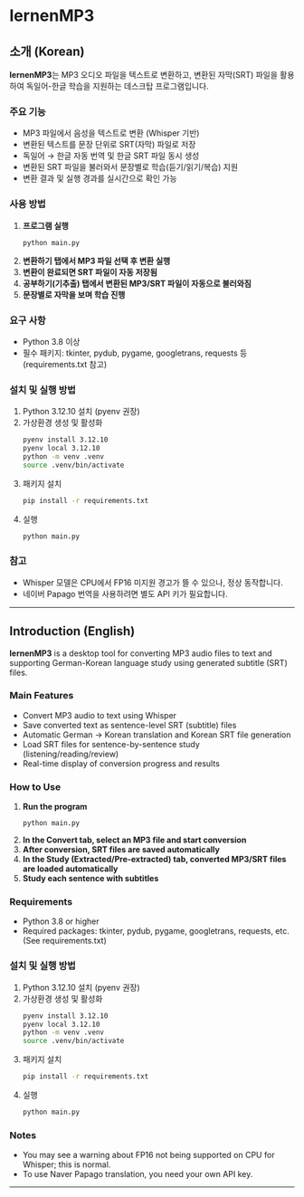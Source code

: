 # lernenMP3

## 소개 (Korean)

**lernenMP3**는 MP3 오디오 파일을 텍스트로 변환하고, 변환된 자막(SRT) 파일을 활용하여 독일어-한글 학습을 지원하는 데스크탑 프로그램입니다.

### 주요 기능
- MP3 파일에서 음성을 텍스트로 변환 (Whisper 기반)
- 변환된 텍스트를 문장 단위로 SRT(자막) 파일로 저장
- 독일어 → 한글 자동 번역 및 한글 SRT 파일 동시 생성
- 변환된 SRT 파일을 불러와서 문장별로 학습(듣기/읽기/복습) 지원
- 변환 결과 및 실행 경과를 실시간으로 확인 가능

### 사용 방법
1. **프로그램 실행**  
   ```
   python main.py
   ```
2. **변환하기 탭에서 MP3 파일 선택 후 변환 실행**
3. **변환이 완료되면 SRT 파일이 자동 저장됨**
4. **공부하기(기추출) 탭에서 변환된 MP3/SRT 파일이 자동으로 불러와짐**
5. **문장별로 자막을 보며 학습 진행**

### 요구 사항
- Python 3.8 이상
- 필수 패키지: tkinter, pydub, pygame, googletrans, requests 등  
  (requirements.txt 참고)

### 설치 및 실행 방법

1. Python 3.12.10 설치 (pyenv 권장)
2. 가상환경 생성 및 활성화
    ```bash
    pyenv install 3.12.10
    pyenv local 3.12.10
    python -m venv .venv
    source .venv/bin/activate
    ```
3. 패키지 설치
    ```bash
    pip install -r requirements.txt
    ```
4. 실행
    ```bash
    python main.py
    ```

### 참고
- Whisper 모델은 CPU에서 FP16 미지원 경고가 뜰 수 있으나, 정상 동작합니다.
- 네이버 Papago 번역을 사용하려면 별도 API 키가 필요합니다.

---

## Introduction (English)

**lernenMP3** is a desktop tool for converting MP3 audio files to text and supporting German-Korean language study using generated subtitle (SRT) files.

### Main Features
- Convert MP3 audio to text using Whisper
- Save converted text as sentence-level SRT (subtitle) files
- Automatic German → Korean translation and Korean SRT file generation
- Load SRT files for sentence-by-sentence study (listening/reading/review)
- Real-time display of conversion progress and results

### How to Use
1. **Run the program**
   ```
   python main.py
   ```
2. **In the Convert tab, select an MP3 file and start conversion**
3. **After conversion, SRT files are saved automatically**
4. **In the Study (Extracted/Pre-extracted) tab, converted MP3/SRT files are loaded automatically**
5. **Study each sentence with subtitles**

### Requirements
- Python 3.8 or higher
- Required packages: tkinter, pydub, pygame, googletrans, requests, etc.  
  (See requirements.txt)

### 설치 및 실행 방법

1. Python 3.12.10 설치 (pyenv 권장)
2. 가상환경 생성 및 활성화
    ```bash
    pyenv install 3.12.10
    pyenv local 3.12.10
    python -m venv .venv
    source .venv/bin/activate
    ```
3. 패키지 설치
    ```bash
    pip install -r requirements.txt
    ```
4. 실행
    ```bash
    python main.py
    ```

### Notes
- You may see a warning about FP16 not being supported on CPU for Whisper; this is normal.
- To use Naver Papago translation, you need your own API key.

---
